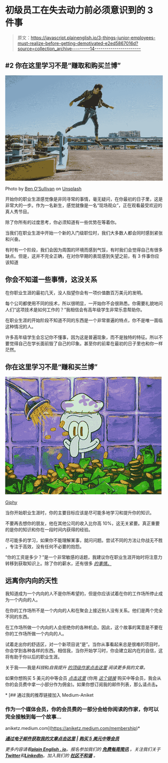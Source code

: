 # 初级员工在失去动力前必须意识到的 3 件事

> 原文：<https://javascript.plainenglish.io/3-things-junior-employees-must-realize-before-getting-demotivated-e2ed5867016d?source=collection_archive---------14----------------------->

## #2 你在这里学习不是“赚取和购买兰博”

![](img/9fa96c28b87d31b75386f6049aff3d4c.png)

Photo by [Ben O’Sullivan](https://unsplash.com/@benjaminosullivan?utm_source=unsplash&utm_medium=referral&utm_content=creditCopyText) on [Unsplash](https://unsplash.com/s/photos/lamborghini-men?utm_source=unsplash&utm_medium=referral&utm_content=creditCopyText)

开始你的职业生涯感觉像是非同寻常的事情，毫无疑问，在你最初的日子里，这是非常大的一步。作为一名新生，感觉就像是一名“现场观众”，正在观看最受欢迎的真人秀节目。

除了你所有的过度思考，你必须知道有一些优势在等着你。

当我们在职业生涯中开始一个新的入门级职位时，我们大多数人都会同时感到紧张和兴奋。

有时有一个阶段，我们会因为周围的环境而感到气馁，有时我们会觉得自己有很多缺点。但是，这并不完全正确，在对你早期的表现感到失望之前，有 3 件事你应该知道

## 你会不知道一些事情，这没关系

在你职业生涯的最初几天，没人指望你会有一项价值数百万美元的发明。

每个公司都使用不同的技术，所以很明显，一开始你不会很熟悉。你需要礼貌地问人们“这项技术是如何工作的？”我相信会有高年级学生非常乐意帮助你。

在职业生涯的开始阶段不知道不同的东西是一个非常普遍的特点，你不是唯一面临这种情况的人。

许多高年级学生会忘记你不懂事，因为这是普遍现象，而不是独特的特征。所以不要觉得自己在学长面前毁了自己的印象。甚至你的前辈在最初的日子里也和你一样茫然。

## 你在这里学习不是“赚和买兰博”

![](img/54da1e7dc99470956bf14e56a5c5b229.png)

[Giphy](https://media.giphy.com/media/SsTcO55LJDBsI/giphy.gif)

当你开始职业生涯时，你的主要目标应该是尽可能多地学习和提升你的知识。

不要再去想你的朋友，他在其他公司的收入比你高 10%，这无关紧要。真正重要的是你的知识和你在一段时间内获得的经验。

尽可能多的学习，如果你不能理解某事，就问问题。尝试不同的方法让你战无不胜 ，专注于高效，没有任何不必要的抱怨。

“你的工资是多少？”是一个非常敏感的话题，我建议你在职业生涯开始时将注意力转移到获取知识上。除了你的薪水，还有很多 [*的事情。*](/3-important-things-that-matter-apart-from-your-salary-68be985a6c5)

## 远离你内向的天性

我知道成为一个内向的人不是你所希望的，但是你应该试着在你的工作场所停止成为一个内向的人。

在你的工作场所不是一个内向的人和在聚会上接近别人没有关系。他们是两个完全不同的东西。

在工作场所做一个内向的人会拒绝你的各种机会。因此，这个故事的寓意是不要在你的工作场所做一个内向的人。

试着走出你的舒适区，对一个新项目说“是”。当你从事看起来总是很难的项目时，你会学到各种各样的东西。相信我，当你开始学习时，你会建立起内在的自信，这将有助于你以后的职业生涯。

关于我——我是*科技*和*自我提升* [*的顶级作家点击这里*](https://aniketz.medium.com/) *阅读更多我的文章。*

如果你想购买 5 美元的中等会员 [*点击这里*](https://aniketz.medium.com/membership) (你用 [*这个链接*](https://aniketz.medium.com/membership) 购买中等会员，我会从你的会员费中拿一小部分作为佣金)。如果你想订阅我的邮件列表，那么请点击[](https://aniketz.medium.com/subscribe)**。**

*[](https://aniketz.medium.com/membership) [## 通过我的推荐链接加入 Medium-Aniket

### 作为一个媒体会员，你的会员费的一部分会给你阅读的作家，你可以完全接触到每一个故事…

aniketz.medium.com](https://aniketz.medium.com/membership)* 

*[**通过电子邮件获取我的文章点击这里**](https://aniketz.medium.com/subscribe) **|** [**购买 5 美元中等会员**](https://aniketz.medium.com/membership)*

**更多内容请看*[***plain English . io***](https://plainenglish.io/)*。报名参加我们的* [***免费每周简讯***](http://newsletter.plainenglish.io/) *。关注我们关于*[***Twitter***](https://twitter.com/inPlainEngHQ)*和*[***LinkedIn***](https://www.linkedin.com/company/inplainenglish/)*。加入我们的* [***社区不和谐***](https://discord.gg/GtDtUAvyhW) *。**
